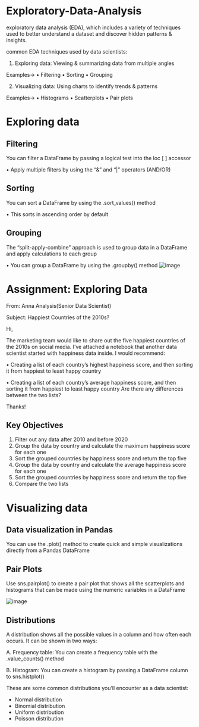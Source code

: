 # Exploratory-Data-Analysis

exploratory data analysis (EDA), which includes a variety of techniques used to better understand a dataset and discover hidden patterns & insights. 

common EDA techniques used by data scientists:

1. Exploring data: Viewing & summarizing data from multiple angles

Examples->
• Filtering
• Sorting
• Grouping

2. Visualizing data: Using charts to identify trends & patterns

Examples->
• Histograms
• Scatterplots
• Pair plots

# Exploring data

## Filtering

You can filter a DataFrame by passing a logical test into the loc [ ] accessor

• Apply multiple filters by using the “&” and “|” operators (AND/OR)

## Sorting

You can sort a DataFrame by using the .sort_values() method

• This sorts in ascending order by default

## Grouping

The “split-apply-combine” approach is used to group data in a DataFrame and apply calculations to each group

• You can group a DataFrame by using the .groupby() method
![image](https://github.com/user-attachments/assets/05621aa9-e0d6-4918-8685-1178fcbd0a39)

# Assignment: Exploring Data

From: Anna Analysis(Senior Data Scientist)

Subject: Happiest Countries of the 2010s?

Hi, 

The marketing team would like to share out the five happiest countries of the 2010s on social media. I’ve attached a notebook that another data scientist started with happiness data inside. I would recommend:

• Creating a list of each country’s highest happiness score,
and then sorting it from happiest to least happy country

• Creating a list of each country’s average happiness score,
and then sorting it from happiest to least happy country
Are there any differences between the two lists?

Thanks!

## Key Objectives

1. Filter out any data after 2010 and before 2020
2. Group the data by country and calculate the maximum happiness score for each one
3. Sort the grouped countries by happiness score and return the top five
4. Group the data by country and calculate the average happiness score for each one
5. Sort the grouped countries by happiness score and return the top five
6. Compare the two lists

# Visualizing data

## Data visualization in Pandas

You can use the .plot() method to create quick and simple visualizations directly from a Pandas DataFrame

## Pair Plots

Use sns.pairplot() to create a pair plot that shows all the scatterplots and histograms that can be made using the numeric variables in a DataFrame


![image](https://github.com/user-attachments/assets/ae62d677-0c87-4022-a6be-c2d977d886e8)

## Distributions

A distribution shows all the possible values in a column and how often each occurs. It can be shown in two ways:

A. Frequency table: You can create a frequency table with the .value_counts() method

B. Histogram: You can create a histogram by passing a DataFrame column to sns.histplot()

These are some common distributions you’ll encounter as a data scientist:

-  Normal distribution
-  Binomial distribution
-  Uniform distribution
-  Poisson distribution
